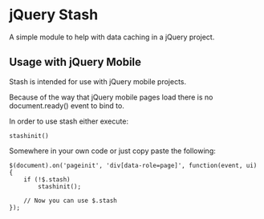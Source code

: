 jQuery Stash
============
A simple module to help with data caching in a jQuery project.


Usage with jQuery Mobile
------------------------
Stash is intended for use with jQuery mobile projects.

Because of the way that jQuery mobile pages load there is no document.ready() event to bind to.

In order to use stash either execute:

	stashinit()

Somewhere in your own code or just copy paste the following:

	$(document).on('pageinit', 'div[data-role=page]', function(event, ui) {
		if (!$.stash)
			stashinit();

		// Now you can use $.stash
	});

